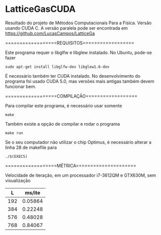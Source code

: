 LatticeGasCUDA
==============

Resultado do projeto de Métodos Computacionais Para a Física. Versão usando CUDA C. A versão paralela pode ser encontrada em https://github.com/LucasCampos/LatticeGa

==================REQUISITOS==================

Este programa requer o libglfw e libglew instalado. No Ubuntu, pode-se fazer

	sudo apt-get install libglfw-dev libglew1.6-dev

É necessário também ter CUDA instalado. No desenvolvimento do programa foi usado CUDA 5.0, mas versões mais antigas também devem funcionar bem.

==================COMPILAÇÃO==================

Para compilar este programa, é necessário usar somente

	make

Também existe a opção de compilar e rodar o programa

	make run

Se o seu computador não utilizar o chip Optimus, é necessário alterar a linha 28 de makefile para

	./$(EXECS)

==================MÉTRICA=====================

Velocidade de iteração, em um processador i7-3612QM e GTX630M, sem visualização

|L   | ms/ite |
|----|--------|
|192 | 0.05864 |
|384 | 0.22248 |
|576 | 0.48028 |
|768 | 0.84067 |
